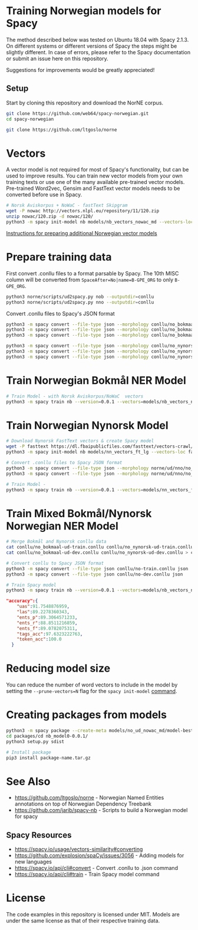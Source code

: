 # Training Norwegian models for Spacy

The method described below was tested on Ubuntu 18.04 with Spacy 2.1.3. On different systems or different versions of Spacy the steps might be slightly different.
In case of errors, please refer to the Spacy documentation or submit an issue here on this repository.

Suggestions for improvements would be greatly appreciated!

## Setup
Start by cloning this repository and download the NorNE corpus.
```bash
git clone https://github.com/web64/spacy-norwegian.git
cd spacy-norwegian

git clone https://github.com/ltgoslo/norne
```

# Vectors 
A vector model is not required for most of Spacy's functionality, but can be used to improve results.
You can train new vector models from your own training texts or use one of the many available pre-trained vector models.
Pre-trained Word2vec, Gensim and FastText vector models needs to be converted before use in Spacy.



```bash
# Norsk Aviskorpus + NoWaC - fastText Skipgram
wget -P nowac http://vectors.nlpl.eu/repository/11/120.zip
unzip nowac/120.zip -d nowac/120/
python3 -m spacy init-model nb models/nb_vectors_nowac_md --vectors-loc nowac/120/model.txt
```

[Instructions for preparing additional Norwegian vector models](https://github.com/web64/spacy-norwegian/blob/master/vectors.md)


# Prepare training data
First convert .conllu files to a format parsable by Spacy.
The 10th MISC column will be converted from `SpaceAfter=No|name=B-GPE_ORG` to only `B-GPE_ORG`.
```bash
python3 norne/scripts/ud2spacy.py nob --outputdir=conllu
python3 norne/scripts/ud2spacy.py nno --outputdir=conllu
```

Convert .conllu files to  Spacy's JSON format
```bash
python3 -m spacy convert --file-type json --morphology conllu/no_bokmaal-ud-train.conllu json
python3 -m spacy convert --file-type json --morphology conllu/no_bokmaal-ud-dev.conllu json
python3 -m spacy convert --file-type json --morphology conllu/no_bokmaal-ud-test.conllu json

python3 -m spacy convert --file-type json --morphology conllu/no_nynorsk-ud-train.conllu json
python3 -m spacy convert --file-type json --morphology conllu/no_nynorsk-ud-dev.conllu json
python3 -m spacy convert --file-type json --morphology conllu/no_nynorsk-ud-test.conllu json

```

# Train Norwegian Bokmål NER Model
```bash
# Train Model - with Norsk Aviskorpus/NoWaC  vectors
python3 -m spacy train nb --version=0.0.1 --vectors=models/nb_vectors_nowac_md models/nb_ud_nowac_md  json/no_bokmaal-ud-train.json json/no_bokmaal-ud-dev.json
```

# Train Norwegian Nynorsk Model
```bash
# Download Nynorsk FastText vectors & create Spacy model
wget -P fasttext https://dl.fbaipublicfiles.com/fasttext/vectors-crawl/cc.nn.300.vec.gz
python3 -m spacy init-model nb models/nn_vectors_ft_lg --vectors-loc fasttext/cc.nn.300.vec.gz

# Convert .conllu files to Spacy JSON format
python3 -m spacy convert --file-type json --morphology norne/ud/nno/no_nynorsk-ud-train.conllu json
python3 -m spacy convert --file-type json --morphology norne/ud/nno/no_nynorsk-ud-dev.conllu json

# Train Model -
python3 -m spacy train nb --version=0.0.1 --vectors=models/nn_vectors_ft_lg models/nb_ud_nowac_md  json/no_bokmaal-ud-train.json json/no_bokmaal-ud-dev.json
```


# Train Mixed Bokmål/Nynorsk Norwegian NER Model
```bash
# Merge Bokmål and Nynorsk conllu data
cat conllu/no_bokmaal-ud-train.conllu conllu/no_nynorsk-ud-train.conllu conllu/no_bokmaal-ud-test.conllu conllu/no_nynorsk-ud-test.conllu > conllu/no-train.conllu 
cat conllu/no_bokmaal-ud-dev.conllu conllu/no_nynorsk-ud-dev.conllu > conllu/no-dev.conllu 

# Convert conllu to Spacy JSON format
python3 -m spacy convert --file-type json conllu/no-train.conllu json
python3 -m spacy convert --file-type json conllu/no-dev.conllu json

# Train Spacy model
python3 -m spacy train nb --version=0.0.1 --vectors=models/nb_vectors_nowac_md models/no_ud_nowac_md json/no-train.json json/no-dev.json
```

```json
"accuracy":{
    "uas":91.7548876959,
    "las":89.2278360343,
    "ents_p":89.3064571233,
    "ents_r":88.8511216859,
    "ents_f":89.0782075311,
    "tags_acc":97.6323222763,
    "token_acc":100.0
  }
```

# Reducing model size
You can reduce the number of word vectors to include in the model by setting the `--prune-vectors=N` flag for the `spacy init-model` [command](https://spacy.io/api/cli#init-model).


# Creating packages from models

```bash
python3 -m spacy package --create-meta models/no_ud_nowac_md/model-best packages --force
cd packages/cd nb_model0-0.0.1/
python3 setup.py sdist

# Install package
pip3 install package-name.tar.gz
```

# See Also

* https://github.com/ltgoslo/norne - Norwegian Named Entities annotations on top of Norwegian Dependency Treebank
* https://github.com/jarib/spacy-nb - Scripts to build a Norwegian model for spacy 

## Spacy Resources
* https://spacy.io/usage/vectors-similarity#converting
* https://github.com/explosion/spaCy/issues/3056 - Adding models for new languages 
* https://spacy.io/api/cli#convert - Convert .conllu to .json command
* https://spacy.io/api/cli#train - Train Spacy model command

# License

The code examples in this repository is licensed under MIT.
Models are under the same license as that of their respective training data.